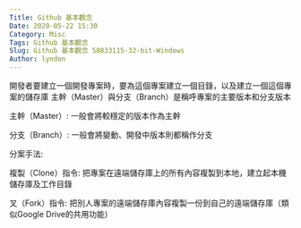```yaml
---
Title: Github 基本觀念
Date: 2020-05-22 15:30
Category: Misc
Tags: Github 基本觀念
Slug: Github 基本觀念 50833115-32-bit-Windows
Author: lyndon
---
```

<!-- PELICAN_END_SUMMARY -->

開發者要建立一個開發專案時，要為這個專案建立一個目錄，以及建立一個這個專案的儲存庫
主幹（Master）與分支（Branch）是稱呼專案的主要版本和分支版本

主幹（Master）:
一般會將較穩定的版本作為主幹

分支（Branch）:
一般會將變動、開發中版本則都稱作分支

分案手法:

複製（Clone）指令:
把專案在遠端儲存庫上的所有內容複製到本地，建立起本機儲存庫及工作目錄

叉（Fork）指令:
把別人專案的遠端儲存庫內容複製一份到自己的遠端儲存庫（類似Google Drive的共用功能）
